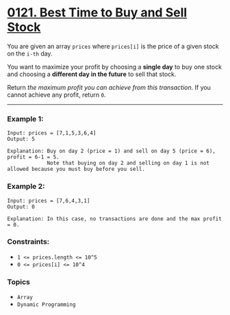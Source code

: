 # [0121. Best Time to Buy and Sell Stock](https://leetcode.com/problems/best-time-to-buy-and-sell-stock/ "The LeetCode link")

You are given an array `prices` where `prices[i]` is the price of a given stock on the `i-th` day.

You want to maximize your profit by choosing a **single day** to buy one stock and choosing a **different day in the future** to sell that stock.

Return *the maximum profit you can achieve from this transaction*. If you cannot achieve any profit, return `0`.

---

### Example 1:
```
Input: prices = [7,1,5,3,6,4]
Output: 5

Explanation: Buy on day 2 (price = 1) and sell on day 5 (price = 6), profit = 6-1 = 5.
             Note that buying on day 2 and selling on day 1 is not allowed because you must buy before you sell.
```

### Example 2:
```
Input: prices = [7,6,4,3,1]
Output: 0

Explanation: In this case, no transactions are done and the max profit = 0.
```

### Constraints:

* `1 <= prices.length <= 10^5`
* `0 <= prices[i] <= 10^4`

### Topics

* `Array`
* `Dynamic Programming`